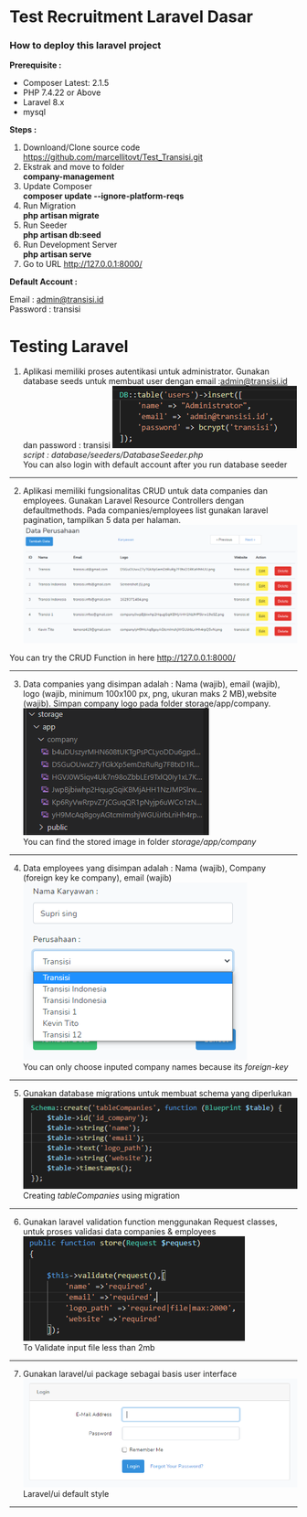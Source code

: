 Test Recruitment Laravel Dasar
======

### How to deploy this laravel project

 __Prerequisite :__

* Composer Latest: 2.1.5
* PHP 7.4.22 or Above
* Laravel 8.x
* mysql

__Steps :__

1. Downloand/Clone source code https://github.com/marcellitovt/Test_Transisi.git
2. Ekstrak and move to folder  </br> **company-management**
3. Update Composer  </br> **composer update --ignore-platform-reqs**
4. Run Migration  </br> **php artisan migrate**
5. Run Seeder   </br> **php artisan db:seed**
6. Run Development Server   </br> **php artisan serve**
7. Go to URL http://127.0.0.1:8000/

__Default Account :__

Email : admin@transisi.id </br>
Password : transisi


Testing Laravel
======

1. Aplikasi memiliki proses autentikasi untuk administrator. Gunakan database seeds untuk membuat user dengan email :admin@transisi.id dan password : transisi
![alt text](/phpdasar_md/laravel1.PNG "Logo Title Text 1") </br>
*script : database/seeders/DatabaseSeeder.php*</br>
You can also login with default account after you run database seeder
***

2. Aplikasi memiliki fungsionalitas CRUD untuk data companies dan employees. Gunakan Laravel Resource Controllers dengan defaultmethods. Pada companies/employees list gunakan laravel pagination, tampilkan 5 data per halaman.
![alt text](/phpdasar_md/laravel2.PNG "Logo Title Text 1") </br>

You can try the CRUD Function in here http://127.0.0.1:8000/
***
3. Data companies yang disimpan adalah : Nama (wajib), email (wajib), logo (wajib, minimum 100x100 px, png, ukuran maks 2 MB),website (wajib). Simpan company logo pada folder storage/app/company. 
![alt text](/phpdasar_md/laravel3.PNG "Logo Title Text 1") </br>
You can find the stored image in folder *storage/app/company*
***
4. Data employees yang disimpan adalah : Nama (wajib), Company (foreign key ke company), email (wajib)
![alt text](/phpdasar_md/laravel3-1.PNG "Logo Title Text 1") </br>
You can only choose inputed company names because its *foreign-key*
***
5.  Gunakan database migrations untuk membuat schema yang diperlukan
![alt text](/phpdasar_md/laravel5.PNG "Logo Title Text 1") </br>
Creating *tableCompanies* using migration
***
6. Gunakan laravel validation function menggunakan Request classes, untuk proses validasi data companies & employees
![alt text](/phpdasar_md/laravel6.PNG "Logo Title Text 1") </br>
To Validate input file less than 2mb 
***

7. Gunakan laravel/ui package sebagai basis user interface
![alt text](/phpdasar_md/laravel7.PNG "Logo Title Text 1") </br>
Laravel/ui default style
***